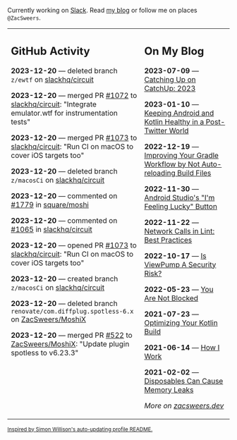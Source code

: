 Currently working on [Slack](https://slack.com/). Read [my blog](https://zacsweers.dev/) or follow me on places `@ZacSweers`.

<table><tr><td valign="top" width="60%">

## GitHub Activity
<!-- githubActivity starts -->
**2023-12-20** — deleted branch `z/ewtf` on [slackhq/circuit](https://github.com/slackhq/circuit)

**2023-12-20** — merged PR [#1072](https://github.com/slackhq/circuit/pull/1072) to [slackhq/circuit](https://github.com/slackhq/circuit): "Integrate emulator.wtf for instrumentation tests"

**2023-12-20** — merged PR [#1073](https://github.com/slackhq/circuit/pull/1073) to [slackhq/circuit](https://github.com/slackhq/circuit): "Run CI on macOS to cover iOS targets too"

**2023-12-20** — deleted branch `z/macosCi` on [slackhq/circuit](https://github.com/slackhq/circuit)

**2023-12-20** — commented on [#1779](https://github.com/square/moshi/issues/1779#issuecomment-1865260214) in [square/moshi](https://github.com/square/moshi)

**2023-12-20** — commented on [#1065](https://github.com/slackhq/circuit/issues/1065#issuecomment-1865249220) in [slackhq/circuit](https://github.com/slackhq/circuit)

**2023-12-20** — opened PR [#1073](https://github.com/slackhq/circuit/pull/1073) to [slackhq/circuit](https://github.com/slackhq/circuit): "Run CI on macOS to cover iOS targets too"

**2023-12-20** — created branch `z/macosCi` on [slackhq/circuit](https://github.com/slackhq/circuit)

**2023-12-20** — deleted branch `renovate/com.diffplug.spotless-6.x` on [ZacSweers/MoshiX](https://github.com/ZacSweers/MoshiX)

**2023-12-20** — merged PR [#522](https://github.com/ZacSweers/MoshiX/pull/522) to [ZacSweers/MoshiX](https://github.com/ZacSweers/MoshiX): "Update plugin spotless to v6.23.3"
<!-- githubActivity ends -->
</td><td valign="top" width="40%">

## On My Blog
<!-- blog starts -->
**2023-07-09** — [Catching Up on CatchUp: 2023](https://www.zacsweers.dev/catching-up-on-catchup-2023/)

**2023-01-10** — [Keeping Android and Kotlin Healthy in a Post-Twitter World](https://www.zacsweers.dev/keeping-android-healthy/)

**2022-12-19** — [Improving Your Gradle Workflow by Not Auto-reloading Build Files](https://www.zacsweers.dev/improving-your-workflow-by-not-auto-reloading-build-files/)

**2022-11-30** — [Android Studio's "I'm Feeling Lucky" Button](https://www.zacsweers.dev/android-studios-im-feeling-lucky-button/)

**2022-11-22** — [Network Calls in Lint: Best Practices](https://www.zacsweers.dev/network-calls-in-lint-best-practices/)

**2022-10-17** — [Is ViewPump A Security Risk?](https://www.zacsweers.dev/is-viewpump-a-security-risk/)

**2022-05-23** — [You Are Not Blocked](https://www.zacsweers.dev/you-are-not-blocked/)

**2021-07-23** — [Optimizing Your Kotlin Build](https://www.zacsweers.dev/optimizing-your-kotlin-build/)

**2021-06-14** — [How I Work](https://www.zacsweers.dev/how-i-work/)

**2021-02-02** — [Disposables Can Cause Memory Leaks](https://www.zacsweers.dev/disposables-can-cause-memory-leaks/)
<!-- blog ends -->
_More on [zacsweers.dev](https://zacsweers.dev/)_
</td></tr></table>

<sub><a href="https://simonwillison.net/2020/Jul/10/self-updating-profile-readme/">Inspired by Simon Willison's auto-updating profile README.</a></sub>